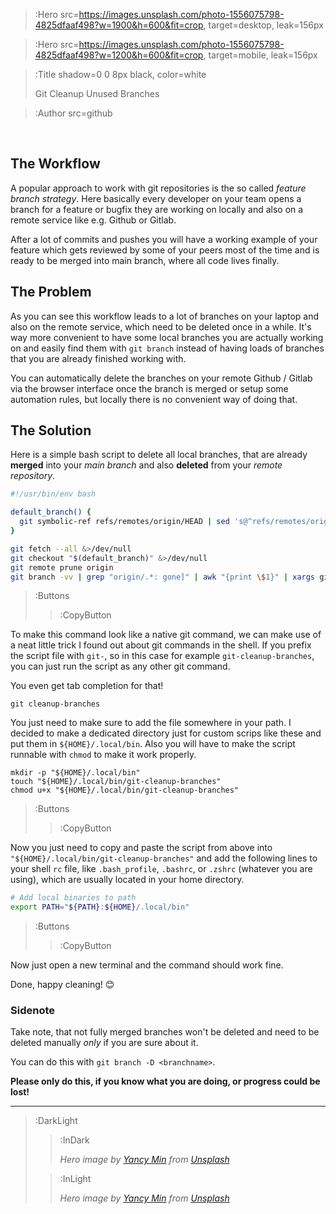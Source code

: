 > :Hero src=https://images.unsplash.com/photo-1556075798-4825dfaaf498?w=1900&h=600&fit=crop,
> target=desktop,
> leak=156px

> :Hero src=https://images.unsplash.com/photo-1556075798-4825dfaaf498?w=1200&h=600&fit=crop,
> target=mobile,
> leak=156px

> :Title shadow=0 0 8px black, color=white
>
> Git Cleanup Unused Branches

> :Author src=github

<br>

## The Workflow

A popular approach to work with git repositories is the so called _feature
branch strategy_. Here basically every developer on your team opens a branch
for a feature or bugfix they are working on locally and also on a remote
service like e.g. Github or Gitlab.

After a lot of commits and pushes you will have a working example of your
feature which gets reviewed by some of your peers most of the time and is
ready to be merged into main branch, where all code lives finally.

## The Problem

As you can see this workflow leads to a lot of branches on your laptop and
also on the remote service, which need to be deleted once in a while. It's
way more convenient to have some local branches you are actually working on
and easily find them with `git branch` instead of having loads of
branches that you are already finished working with.

You can automatically delete the branches on your remote Github / Gitlab via
the browser interface once the branch is merged or setup some automation
rules, but locally there is no convenient way of doing that.

## The Solution

Here is a simple bash script to delete all local branches, that are already
**merged** into your _main branch_ and also **deleted** from your _remote
repository_.

```bash
#!/usr/bin/env bash

default_branch() {
  git symbolic-ref refs/remotes/origin/HEAD | sed 's@^refs/remotes/origin/@@'
}

git fetch --all &>/dev/null
git checkout "$(default_branch)" &>/dev/null
git remote prune origin
git branch -vv | grep "origin/.*: gone]" | awk "{print \$1}" | xargs git branch -d
```

> :Buttons
>
> > :CopyButton

To make this command look like a native git command, we can make use of a
neat little trick I found out about git commands in the shell. If you prefix
the script file with `git-`, so in this case for example
`git-cleanup-branches`, you can just run the script as any other git command.

You even get tab completion for that!

```
git cleanup-branches
```

You just need to make sure to add the file somewhere in your path.
I decided to make a dedicated directory just for custom scrips like these
and put them in `${HOME}/.local/bin`. Also you will have to make the script
runnable with `chmod` to make it work properly.

```
mkdir -p "${HOME}/.local/bin"
touch "${HOME}/.local/bin/git-cleanup-branches"
chmod u+x "${HOME}/.local/bin/git-cleanup-branches"
```

> :Buttons
>
> > :CopyButton

Now you just need to copy and paste the script from above into
`"${HOME}/.local/bin/git-cleanup-branches"` and add the following lines to
your shell `rc` file, like `.bash_profile`, `.bashrc`, or `.zshrc` (whatever
you are using), which are usually located in your home directory.

```bash
# Add local binaries to path
export PATH="${PATH}:${HOME}/.local/bin"
```

> :Buttons
>
> > :CopyButton

Now just open a new terminal and the command should work fine.

Done, happy cleaning! 😊

### Sidenote

Take note, that not fully merged branches won't be deleted and need to be
deleted manually _only_ if you are sure about it.

You can do this with `git branch -D <branchname>`.

**Please only do this, if you know what you are doing, or progress could be lost!**

---

> :DarkLight
>
> > :InDark
> >
> > _Hero image by [Yancy Min](https://unsplash.com/@yancymin) from [Unsplash](https://unsplash.com)_
>
> > :InLight
> >
> > _Hero image by [Yancy Min](https://unsplash.com/@yancymin) from [Unsplash](https://unsplash.com)_
